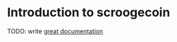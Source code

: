 # Introduction to scroogecoin

TODO: write [great documentation](http://jacobian.org/writing/what-to-write/)

